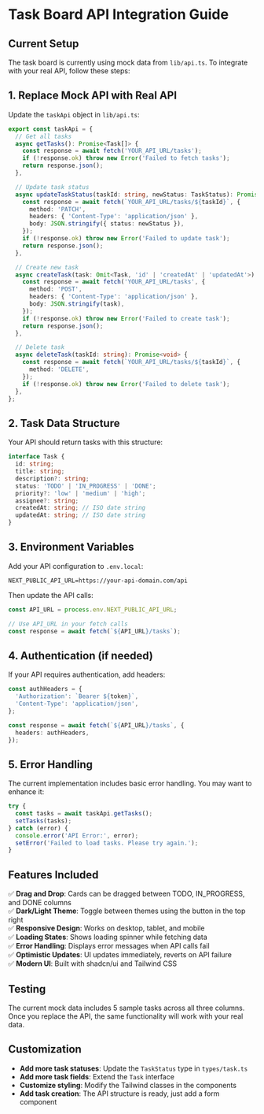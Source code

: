 # Task Board API Integration Guide

## Current Setup
The task board is currently using mock data from `lib/api.ts`. To integrate with your real API, follow these steps:

## 1. Replace Mock API with Real API

Update the `taskApi` object in `lib/api.ts`:

```typescript
export const taskApi = {
  // Get all tasks
  async getTasks(): Promise<Task[]> {
    const response = await fetch('YOUR_API_URL/tasks');
    if (!response.ok) throw new Error('Failed to fetch tasks');
    return response.json();
  },

  // Update task status
  async updateTaskStatus(taskId: string, newStatus: TaskStatus): Promise<Task> {
    const response = await fetch(`YOUR_API_URL/tasks/${taskId}`, {
      method: 'PATCH',
      headers: { 'Content-Type': 'application/json' },
      body: JSON.stringify({ status: newStatus }),
    });
    if (!response.ok) throw new Error('Failed to update task');
    return response.json();
  },

  // Create new task
  async createTask(task: Omit<Task, 'id' | 'createdAt' | 'updatedAt'>): Promise<Task> {
    const response = await fetch('YOUR_API_URL/tasks', {
      method: 'POST',
      headers: { 'Content-Type': 'application/json' },
      body: JSON.stringify(task),
    });
    if (!response.ok) throw new Error('Failed to create task');
    return response.json();
  },

  // Delete task
  async deleteTask(taskId: string): Promise<void> {
    const response = await fetch(`YOUR_API_URL/tasks/${taskId}`, {
      method: 'DELETE',
    });
    if (!response.ok) throw new Error('Failed to delete task');
  },
};
```

## 2. Task Data Structure

Your API should return tasks with this structure:

```typescript
interface Task {
  id: string;
  title: string;
  description?: string;
  status: 'TODO' | 'IN_PROGRESS' | 'DONE';
  priority?: 'low' | 'medium' | 'high';
  assignee?: string;
  createdAt: string; // ISO date string
  updatedAt: string; // ISO date string
}
```

## 3. Environment Variables

Add your API configuration to `.env.local`:

```
NEXT_PUBLIC_API_URL=https://your-api-domain.com/api
```

Then update the API calls:

```typescript
const API_URL = process.env.NEXT_PUBLIC_API_URL;

// Use API_URL in your fetch calls
const response = await fetch(`${API_URL}/tasks`);
```

## 4. Authentication (if needed)

If your API requires authentication, add headers:

```typescript
const authHeaders = {
  'Authorization': `Bearer ${token}`,
  'Content-Type': 'application/json',
};

const response = await fetch(`${API_URL}/tasks`, {
  headers: authHeaders,
});
```

## 5. Error Handling

The current implementation includes basic error handling. You may want to enhance it:

```typescript
try {
  const tasks = await taskApi.getTasks();
  setTasks(tasks);
} catch (error) {
  console.error('API Error:', error);
  setError('Failed to load tasks. Please try again.');
}
```

## Features Included

✅ **Drag and Drop**: Cards can be dragged between TODO, IN_PROGRESS, and DONE columns  
✅ **Dark/Light Theme**: Toggle between themes using the button in the top right  
✅ **Responsive Design**: Works on desktop, tablet, and mobile  
✅ **Loading States**: Shows loading spinner while fetching data  
✅ **Error Handling**: Displays error messages when API calls fail  
✅ **Optimistic Updates**: UI updates immediately, reverts on API failure  
✅ **Modern UI**: Built with shadcn/ui and Tailwind CSS  

## Testing

The current mock data includes 5 sample tasks across all three columns. Once you replace the API, the same functionality will work with your real data.

## Customization

- **Add more task statuses**: Update the `TaskStatus` type in `types/task.ts`
- **Add more task fields**: Extend the `Task` interface
- **Customize styling**: Modify the Tailwind classes in the components
- **Add task creation**: The API structure is ready, just add a form component
